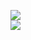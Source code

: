 [![](https://img.shields.io/badge/Made%20With-Github%20Spray-lightgrey.svg?style=for-the-badge&logo=github)](https://github.com/Annihil/github-spray#3680)  
[![](https://i.imgur.com/2DrTn0Z.gif)](https://github.com/Annihil/github-spray)